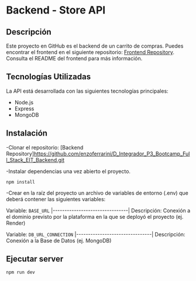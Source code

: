 # Backend - Store API

## Descripción
Este proyecto en GitHub es el backend de un carrito de compras.
Puedes encontrar el frontend en el siguiente repositorio: [Frontend Repository](https://github.com/enzoferrarini/D_Integrador_P3_Bootcamp_Full_Stack_EIT_Frontend.git). Consulta el README del frontend para más información.

## Tecnologías Utilizadas
La API está desarrollada con las siguientes tecnologías principales:
- Node.js
- Express
- MongoDB

## Instalación

-Clonar el repositorio:
[Backend Repository]https://github.com/enzoferrarini/D_Integrador_P3_Bootcamp_Full_Stack_EIT_Backend.git

-Instalar dependencias una vez abierto el proyecto.
```
npm install
```

-Crear en la raíz del proyecto un archivo de variables de entorno (.env) que deberá contener las siguientes variables:

Variable: `BASE_URL`
|--------------------------------|
Descripción: Conexión a el dominio previsto por la plataforma en la que se deployó el proyecto (ej. Render)

Variable: `DB_URL_CONNECTION`
|--------------------------------|
Descripción: Conexión a la Base de Datos (ej. MongoDB)

## Ejecutar server

```
npm run dev
```